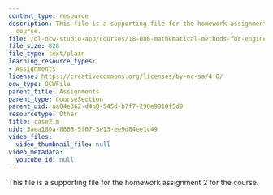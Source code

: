 ```yaml
---
content_type: resource
description: This file is a supporting file for the homework assignment 2 for the
  course.
file: /ol-ocw-studio-app/courses/18-086-mathematical-methods-for-engineers-ii-spring-2006/3aea180a86885f073e13ee9d84ee1c49_case2.m
file_size: 828
file_type: text/plain
learning_resource_types:
- Assignments
license: https://creativecommons.org/licenses/by-nc-sa/4.0/
ocw_type: OCWFile
parent_title: Assignments
parent_type: CourseSection
parent_uid: aa04e362-d4b8-545d-b7f7-298e9910f5d9
resourcetype: Other
title: case2.m
uid: 3aea180a-8688-5f07-3e13-ee9d84ee1c49
video_files:
  video_thumbnail_file: null
video_metadata:
  youtube_id: null
---
```

This file is a supporting file for the homework assignment 2 for the course.